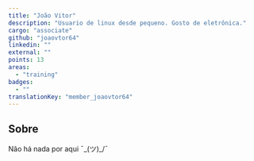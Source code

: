 ```yaml
---
title: "João Vitor"
description: "Usuario de linux desde pequeno. Gosto de eletrônica."
cargo: "associate"
github: "joaovtor64"
linkedin: ""
external: ""
points: 13
areas:
  - "training"
badges:
  - ""
translationKey: "member_joaovtor64"
---
```

## Sobre
Não há nada por aqui ¯\_(ツ)_/¯
